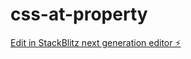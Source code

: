 # css-at-property

[Edit in StackBlitz next generation editor ⚡️](https://stackblitz.com/~/github.com/chagins/css-at-property)